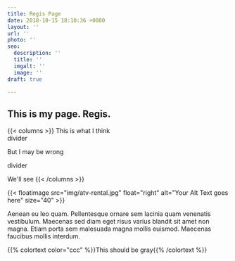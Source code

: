 ```yaml
---
title: Regis Page
date: 2018-10-15 18:10:36 +0000
layout: ''
url: ''
photo: ''
seo:
  description: ''
  title: ''
  imgalt: ''
  image: ''
draft: true

---
```

## This is my page. Regis.

{{< columns >}} This is what I think  
divider 

But I may be wrong

divider 

We'll see {{< /columns >}}

{{< floatimage src="img/atv-rental.jpg" float="right" alt="Your Alt Text goes here" size="40" >}}

Aenean eu leo quam. Pellentesque ornare sem lacinia quam venenatis vestibulum. Maecenas sed diam eget risus varius blandit sit amet non magna. Etiam porta sem malesuada magna mollis euismod. Maecenas faucibus mollis interdum.

{{% colortext color="ccc" %}}This should be gray{{% /colortext %}}